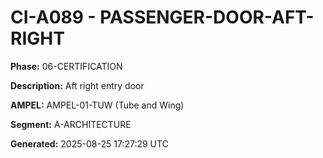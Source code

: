 # CI-A089 - PASSENGER-DOOR-AFT-RIGHT

**Phase:** 06-CERTIFICATION

**Description:** Aft right entry door

**AMPEL:** AMPEL-01-TUW (Tube and Wing)

**Segment:** A-ARCHITECTURE

**Generated:** 2025-08-25 17:27:29 UTC
